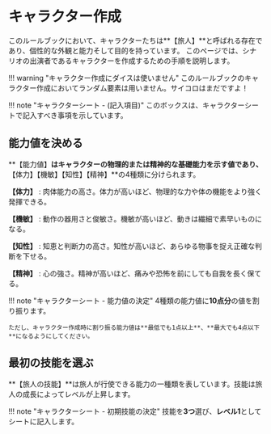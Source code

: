 # キャラクター作成

このルールブックにおいて、キャラクターたちは**【旅人】**と呼ばれる存在であり、個性的な外観と能力そして目的を持っています。
このページでは、シナリオの出演者であるキャラクターを作成するための手順を説明します。

!!! warning "キャラクター作成にダイスは使いません"
    このルールブックのキャラクター作成においてランダム要素は用いません。サイコロはまだですよ！

!!! note "キャラクターシート - (記入項目)"
    このボックスは、キャラクターシートで記入すべき事項を示しています。

## 能力値を決める

**【能力値】**はキャラクターの物理的または精神的な基礎能力を示す値であり、**【体力】【機敏】【知性】【精神】**の4種類に分けられます。

**【体力】**
:   肉体能力の高さ。体力が高いほど、物理的な力や体の機能をより強く発揮できる。

**【機敏】**
:   動作の器用さと俊敏さ。機敏が高いほど、動きは繊細で素早いものになる。

**【知性】**
:   知恵と判断力の高さ。知性が高いほど、あらゆる物事を捉え正確な判断を下せる。

**【精神】**
:   心の強さ。精神が高いほど、痛みや恐怖を前にしても自我を長く保てる。

!!! note "キャラクターシート - 能力値の決定"
    4種類の能力値に**10点分**の値を割り振ります。

    ただし、キャラクター作成時に割り振る能力値は**最低でも1点以上**、**最大でも4点以下**になるようにしてください。

## 最初の技能を選ぶ

**【旅人の技能】**は旅人が行使できる能力の一種類を表しています。技能は旅人の成長によってレベルが上昇します。

!!! note "キャラクターシート - 初期技能の決定"
    技能を**3つ**選び、**レベル1**としてシートに記入します。
